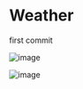 # Weather
first commit

![image](https://user-images.githubusercontent.com/83905796/155712552-9853e732-90b9-490f-8e38-2f2c04961f4c.png)

![image](https://user-images.githubusercontent.com/83905796/155712637-fe2d8956-df82-41b1-b7af-bfa52a999dfb.png)

